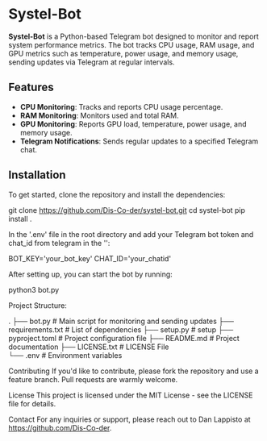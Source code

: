 # Systel-Bot

**Systel-Bot** is a Python-based Telegram bot designed to monitor and report system performance metrics. The bot tracks CPU usage, RAM usage, and GPU metrics such as temperature, power usage, and memory usage, sending updates via Telegram at regular intervals.

## Features

- **CPU Monitoring**: Tracks and reports CPU usage percentage.
- **RAM Monitoring**: Monitors used and total RAM.
- **GPU Monitoring**: Reports GPU load, temperature, power usage, and memory usage.
- **Telegram Notifications**: Sends regular updates to a specified Telegram chat.

## Installation

To get started, clone the repository and install the dependencies:

git clone https://github.com/Dis-Co-der/systel-bot.git
cd systel-bot
pip install .

In the '.env' file in the root directory and add your Telegram bot token and chat_id from telegram in the '':

BOT_KEY='your_bot_key'
CHAT_ID='your_chatid'

After setting up, you can start the bot by running:

python3 bot.py


Project Structure:

.
├── bot.py           # Main script for monitoring and sending updates
├── requirements.txt     # List of dependencies
├── setup.py             # setup
├── pyproject.toml       # Project configuration file
├── README.md            # Project documentation
├── LICENSE.txt          # LICENSE File  
└── .env                 # Environment variables

Contributing
If you'd like to contribute, please fork the repository and use a feature branch. Pull requests are warmly welcome.

License
This project is licensed under the MIT License - see the LICENSE file for details.

Contact
For any inquiries or support, please reach out to Dan Lappisto at https://github.com/Dis-Co-der.